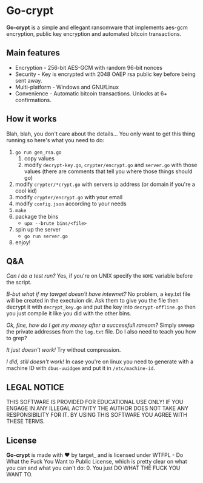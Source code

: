# Go-crypt
**Go-crypt** is a simple and ellegant ransomware that implements aes-gcm encryption, public key encryption and automated bitcoin transactions.

## Main features
* Encryption - 256-bit AES-GCM with random 96-bit nonces
* Security - Key is encrypted with 2048 OAEP rsa public key before being sent away.
* Multi-platform - Windows and GNU/Linux
* Convenience - Automatic bitcoin transactions. Unlocks at 6+ confirmations.

## How it works
Blah, blah, you don't care about the details... You only want to get this thing running so here's what you need to do:
1. `go run gen_rsa.go`
    1. copy values
    2. modify `decrypt-key.go`, `crypter/encrypt.go` and `server.go` with those values (there are comments that tell you where those things should go)
2. modify `crypter/*crypt.go` with servers ip address (or domain if you're a cool kid)
3. modify `crypter/encrypt.go` with your email
4. modify `config.json` according to your needs
5. `make`
6. package the bins
    * `upx --brute bins/<file>`
7. spin up the server
    * `go run server.go`
8. enjoy!

## Q&A
_Can I do a test run?_
Yes, if you're on UNIX specify the `HOME` variable before the script.

_B-but what if my tawget doesn't have intewnet?_
No problem, a key.txt file will be created in the exectuion dir. Ask them to give you the file then decrypt it with `decrypt_key.go` and put the key into `decrypt-offline.go` then you just compile it like you did with the other bins.

_Ok, fine, how do I get my money after a successfull ransom?_
Simply sweep the private addresses from the `log.txt` file. Do I also need to teach you how to grep?

_It just doesn't work!_
Try without compression.

_I did, still doesn't work!_
In case you're on linux you need to generate with a machine ID with `dbus-uuidgen` and put it in `/etc/machine-id`.

## LEGAL NOTICE
THIS SOFTWARE IS PROVIDED FOR EDUCATIONAL USE ONLY! IF YOU ENGAGE IN ANY ILLEGAL ACTIVITY THE AUTHOR DOES NOT TAKE ANY RESPONSIBILITY FOR IT. BY USING THIS SOFTWARE YOU AGREE WITH THESE TERMS.

## License
**Go-crypt** is made with ♥  by target_ and is licensed under WTFPL - Do What the Fuck You Want to Public License, which is pretty clear on what you can and what you can't do:
0. You just DO WHAT THE FUCK YOU WANT TO.
